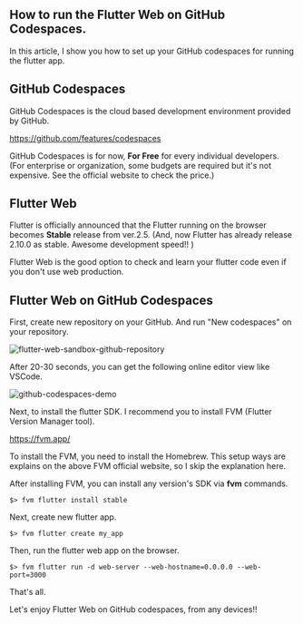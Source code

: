 ## How to run the Flutter Web on GitHub Codespaces.

In this article, I show you how to set up your GitHub codespaces for running the flutter app.

## GitHub Codespaces

GitHub Codespaces is the cloud based development environment provided by GitHub.

https://github.com/features/codespaces

GitHub Codespaces is for now, **For Free** for every individual developers.
(For enterprise or organization, some budgets are required but it's not expensive. See the official website to check the price.)


## Flutter Web

Flutter is officially announced that the Flutter running on the browser becomes **Stable** release from ver.2.5. (And, now Flutter has already release 2.10.0 as stable. Awesome development speed!! )

Flutter Web is the good option to check and learn your flutter code even if you don't use web production.


## Flutter Web on GitHub Codespaces


First, create new repository on your GitHub.  And run "New codespaces" on your repository.

![flutter-web-sandbox-github-repository](https://cdn.hashnode.com/res/hashnode/image/upload/v1646146087344/kNbxdZ3II.png)


After 20-30 seconds, you can get the following online editor view like VSCode.

![github-codespaces-demo](https://cdn.hashnode.com/res/hashnode/image/upload/v1646146176747/n1vvDJiyx.png)


Next, to install the flutter SDK. I recommend you to install FVM (Flutter Version Manager tool).

https://fvm.app/

To install the FVM, you need to install the Homebrew. This setup ways are explains on the above FVM official website, so I skip the explanation here.

After installing FVM, you can install any version's SDK via **fvm** commands. 

```shell
$> fvm flutter install stable
```

Next, create new flutter app.

```shell
$> fvm flutter create my_app
```

Then, run the flutter web app on the browser.

```shell
$> fvm flutter run -d web-server --web-hostname=0.0.0.0 --web-port=3000
```

That's all.

Let's enjoy Flutter Web on GitHub codespaces, from any devices!!






